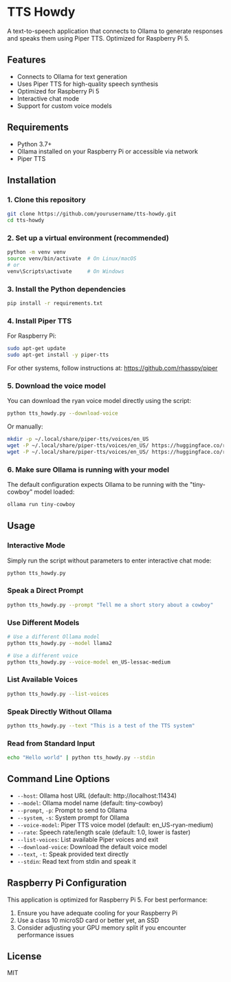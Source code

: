 # TTS Howdy

A text-to-speech application that connects to Ollama to generate responses and speaks them using Piper TTS. Optimized for Raspberry Pi 5.

## Features

- Connects to Ollama for text generation
- Uses Piper TTS for high-quality speech synthesis
- Optimized for Raspberry Pi 5
- Interactive chat mode
- Support for custom voice models

## Requirements

- Python 3.7+
- Ollama installed on your Raspberry Pi or accessible via network
- Piper TTS

## Installation

### 1. Clone this repository

```bash
git clone https://github.com/yourusername/tts-howdy.git
cd tts-howdy
```

### 2. Set up a virtual environment (recommended)

```bash
python -m venv venv
source venv/bin/activate  # On Linux/macOS
# or
venv\Scripts\activate     # On Windows
```

### 3. Install the Python dependencies

```bash
pip install -r requirements.txt
```

### 4. Install Piper TTS

For Raspberry Pi:

```bash
sudo apt-get update
sudo apt-get install -y piper-tts
```

For other systems, follow instructions at: https://github.com/rhasspy/piper

### 5. Download the voice model

You can download the ryan voice model directly using the script:

```bash
python tts_howdy.py --download-voice
```

Or manually:

```bash
mkdir -p ~/.local/share/piper-tts/voices/en_US
wget -P ~/.local/share/piper-tts/voices/en_US/ https://huggingface.co/rhasspy/piper-voices/resolve/main/en/en_US/ryan/medium/en_US-ryan-medium.onnx
wget -P ~/.local/share/piper-tts/voices/en_US/ https://huggingface.co/rhasspy/piper-voices/resolve/main/en/en_US/ryan/medium/en_US-ryan-medium.onnx.json
```

### 6. Make sure Ollama is running with your model

The default configuration expects Ollama to be running with the "tiny-cowboy" model loaded:

```bash
ollama run tiny-cowboy
```

## Usage

### Interactive Mode

Simply run the script without parameters to enter interactive chat mode:

```bash
python tts_howdy.py
```

### Speak a Direct Prompt

```bash
python tts_howdy.py --prompt "Tell me a short story about a cowboy"
```

### Use Different Models

```bash
# Use a different Ollama model
python tts_howdy.py --model llama2

# Use a different voice
python tts_howdy.py --voice-model en_US-lessac-medium
```

### List Available Voices

```bash
python tts_howdy.py --list-voices
```

### Speak Directly Without Ollama

```bash
python tts_howdy.py --text "This is a test of the TTS system"
```

### Read from Standard Input

```bash
echo "Hello world" | python tts_howdy.py --stdin
```

## Command Line Options

- `--host`: Ollama host URL (default: http://localhost:11434)
- `--model`: Ollama model name (default: tiny-cowboy)
- `--prompt`, `-p`: Prompt to send to Ollama
- `--system`, `-s`: System prompt for Ollama
- `--voice-model`: Piper TTS voice model (default: en_US-ryan-medium)
- `--rate`: Speech rate/length scale (default: 1.0, lower is faster)
- `--list-voices`: List available Piper voices and exit
- `--download-voice`: Download the default voice model
- `--text`, `-t`: Speak provided text directly
- `--stdin`: Read text from stdin and speak it

## Raspberry Pi Configuration

This application is optimized for Raspberry Pi 5. For best performance:

1. Ensure you have adequate cooling for your Raspberry Pi
2. Use a class 10 microSD card or better yet, an SSD
3. Consider adjusting your GPU memory split if you encounter performance issues

## License

MIT